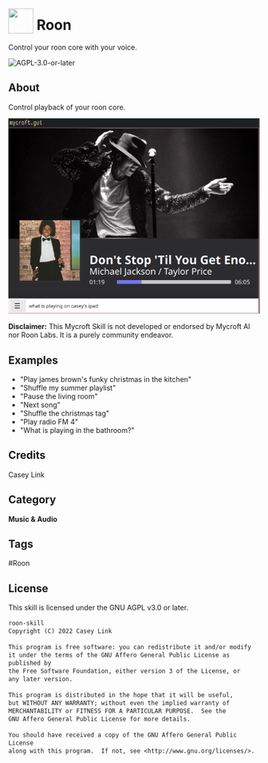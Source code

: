 # <img src="https://raw.githack.com/FortAwesome/Font-Awesome/master/svgs/solid/music.svg" card_color="#3E34FA" width="50" height="50" style="vertical-align:bottom"/> Roon
Control your roon core with your voice.

![AGPL-3.0-or-later](https://img.shields.io/badge/license-AGPL--v3--or--later-blue)

## About
Control playback of your roon core.

![](./doc/screenshot.png)

**Disclaimer:** This Mycroft Skill is not developed or endorsed by Mycroft AI nor Roon Labs. It is a purely community endeavor.

## Examples
* "Play james brown's funky christmas in the kitchen"
* "Shuffle my summer playlist"
* "Pause the living room"
* "Next song"
* "Shuffle the christmas tag"
* "Play radio FM 4"
* "What is playing in the bathroom?"

## Credits
Casey Link

## Category
**Music & Audio**

## Tags
#Roon

## License

This skill is licensed under the GNU AGPL v3.0 or later.

```
roon-skill
Copyright (C) 2022 Casey Link

This program is free software: you can redistribute it and/or modify
it under the terms of the GNU Affero General Public License as published by
the Free Software Foundation, either version 3 of the License, or
any later version.

This program is distributed in the hope that it will be useful,
but WITHOUT ANY WARRANTY; without even the implied warranty of
MERCHANTABILITY or FITNESS FOR A PARTICULAR PURPOSE.  See the
GNU Affero General Public License for more details.

You should have received a copy of the GNU Affero General Public License
along with this program.  If not, see <http://www.gnu.org/licenses/>.
```
